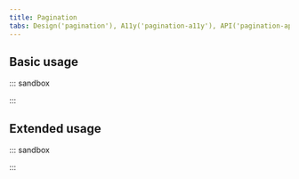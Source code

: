 ```yaml
---
title: Pagination
tabs: Design('pagination'), A11y('pagination-a11y'), API('pagination-api'), Example('pagination-code'), Changelog('pagination-changelog')
---
```


## Basic usage

::: sandbox

<script lang="tsx">
  export Demo from './examples/basic_usage.tsx';
</script>

:::

## Extended usage

::: sandbox

<script lang="tsx">
  export Demo from './examples/extended_usage.tsx';
</script>

:::
